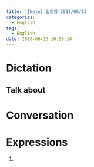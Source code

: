 ```yaml
---
title: '[Note] 입트영 2018/06/13'
categories:
  - English
tags:
  - English
date: 2018-06-25 10:08:14
---
```


# Dictation
## Talk about

# Conversation

# Expressions
1.